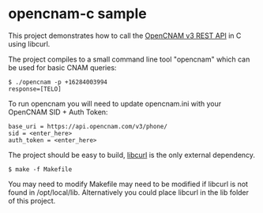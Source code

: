 # opencnam-c sample

This project demonstrates how to call the [OpenCNAM v3 REST API](https://www.opencnam.com/docs "OpenCNAM") in C using libcurl.

The project compiles to a small command line tool "opencnam" which can be used for basic CNAM queries:

```
$ ./opencnam -p +16284003994
response=[TELO]
```

To run opencnam you will need to update opencnam.ini with your OpenCNAM SID + Auth Token:

```                                     
base_uri = https://api.opencnam.com/v3/phone/
sid = <enter_here>
auth_token = <enter_here>
```


The project should be easy to build, [libcurl](https://github.com/curl/curl "libcurl") is the only external dependency.

```
$ make -f Makefile
```

You may need to modify Makefile may need to be modified if libcurl is not found in /opt/local/lib.  Alternatively you could place libcurl in the lib folder of this project.
